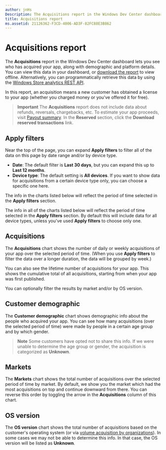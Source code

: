 ```yaml
---
author: jnHs
Description: The Acquisitions report in the Windows Dev Center dashboard lets you see who has acquired your app, along with demographic and platform details.
title: Acquisitions report
ms.assetid: 21126362-F3CD-4006-AD3F-82FC88E3B862
---
```


# Acquisitions report


The **Acquisitions** report in the Windows Dev Center dashboard lets you see who has acquired your app, along with demographic and platform details. You can view this data in your dashboard, or [download the report](download-analytic-reports.md) to view offline. Alternatively, you can programmatically retrieve this data by using the [Windows Store analytics REST API](../monetize/access-analytics-data-using-windows-store-services.md).

In this report, an acquisition means a new customer has obtained a license to your app (whether you charged money or you've offered it for free).

> **Important**  The **Acquisitions** report does not include data about refunds, reversals, chargebacks, etc. To estimate your app proceeds, visit [Payout summary](payout-summary.md). In the **Reserved** section, click the **Download reserved transactions** link.



## Apply filters


Near the top of the page, you can expand **Apply filters** to filter all of the data on this page by date range and/or by device type.

-   **Date**: The default filter is **Last 30 days**, but you can expand this up to **Last 12 months**.
-   **Device type**: The default setting is **All devices**. If you want to show data for acquisitions from a certain device type only, you can choose a specific one here.

The info in the charts listed below will reflect the period of time selected in the **Apply filters** section.

The info in all of the charts listed below will reflect the period of time selected in the **Apply filters** section. By default this will include data for all device types, unless you've used **Apply filters** to choose only one.

## Acquisitions


The **Acquisitions** chart shows the number of daily or weekly acquisitions of your app over the selected period of time. (When you use **Apply filters** to filter the data over a longer duration, the data will be grouped by week.)

You can also see the lifetime number of acquisitions for your app. This shows the cumulative total of all acquisitions, starting from when your app was first published.

You can optionally filter the results by market and/or by OS version.

## Customer demographic


The **Customer demographic** chart shows demographic info about the people who acquired your app. You can see how many acquisitions (over the selected period of time) were made by people in a certain age group and by which gender.

> **Note**  Some customers have opted not to share this info. If we were unable to determine the age group or gender, the acquisition is categorized as **Unknown**.

 

## Markets


The **Markets** chart shows the total number of acquisitions over the selected period of time by market. By default, we show you the market which had the most acquisitions on top and continue downward from there. You can reverse this order by toggling the arrow in the **Acquisitions** column of this chart.

## OS version


The **OS version** chart shows the total number of acquisitions based on the customer's operating system (or via [volume acquisition by organizations](organizational-licensing.md)). In some cases we may not be able to determine this info. In that case, the OS version will be listed as **Unknown**.



 

 


<!--HONumber=Jun16_HO2-->


